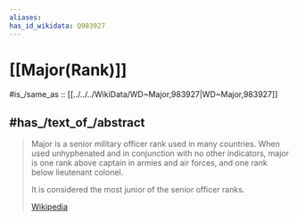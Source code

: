 ```yaml
---
aliases:
has_id_wikidata: Q983927
---
```


# [[Major(Rank)]] 

#is_/same_as :: [[../../../WikiData/WD~Major,983927|WD~Major,983927]] 

## #has_/text_of_/abstract 

> Major is a senior military officer rank used in many countries. 
> When used unhyphenated and in conjunction with no other indicators, 
> major is one rank above captain in armies and air forces, 
> and one rank below lieutenant colonel. 
> 
> It is considered the most junior of the senior officer ranks.
>
> [Wikipedia](https://en.wikipedia.org/wiki/Major%20(rank)) 


